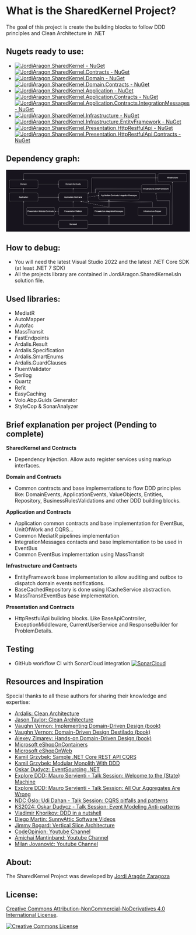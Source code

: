 What is the SharedKernel Project?
=====================
The goal of this project is create the building blocks to follow DDD principles and Clean Architecture in .NET 

## Nugets ready to use:

- [![JordiAragon.SharedKernel - NuGet](https://img.shields.io/nuget/v/JordiAragon.SharedKernel.svg?label=JordiAragon.SharedKernel%20-%20nuget)](https://www.nuget.org/packages/JordiAragon.SharedKernel)
[![JordiAragon.SharedKernel.Contracts - NuGet](https://img.shields.io/nuget/v/JordiAragon.SharedKernel.Contracts.svg?label=JordiAragon.SharedKernel.Contracts%20-%20nuget)](https://www.nuget.org/packages/JordiAragon.SharedKernel.Contracts)
- [![JordiAragon.SharedKernel.Domain - NuGet](https://img.shields.io/nuget/v/JordiAragon.SharedKernel.Domain.svg?label=JordiAragon.SharedKernel.Domain%20-%20nuget)](https://www.nuget.org/packages/JordiAragon.SharedKernel.Domain)
[![JordiAragon.SharedKernel.Domain.Contracts - NuGet](https://img.shields.io/nuget/v/JordiAragon.SharedKernel.Domain.Contracts.svg?label=JordiAragon.SharedKernel.Domain.Contracts%20-%20nuget)](https://www.nuget.org/packages/JordiAragon.SharedKernel.Domain.Contracts)
- [![JordiAragon.SharedKernel.Application - NuGet](https://img.shields.io/nuget/v/JordiAragon.SharedKernel.Application.svg?label=JordiAragon.SharedKernel.Application%20-%20nuget)](https://www.nuget.org/packages/JordiAragon.SharedKernel.Application)
[![JordiAragon.SharedKernel.Application.Contracts - NuGet](https://img.shields.io/nuget/v/JordiAragon.SharedKernel.Application.Contracts.svg?label=JordiAragon.SharedKernel.Application.Contracts%20-%20nuget)](https://www.nuget.org/packages/JordiAragon.SharedKernel.Application.Contracts)
[![JordiAragon.SharedKernel.Application.Contracts.IntegrationMessages - NuGet](https://img.shields.io/nuget/v/JordiAragon.SharedKernel.Application.Contracts.IntegrationMessages.svg?label=JordiAragon.SharedKernel.Application.Contracts.IntegrationMessages%20-%20nuget)](https://www.nuget.org/packages/JordiAragon.SharedKernel.Application.Contracts.IntegrationMessages)
- [![JordiAragon.SharedKernel.Infrastructure - NuGet](https://img.shields.io/nuget/v/JordiAragon.SharedKernel.Infrastructure.svg?label=JordiAragon.SharedKernel.Infrastructure%20-%20nuget)](https://www.nuget.org/packages/JordiAragon.SharedKernel.Infrastructure)
[![JordiAragon.SharedKernel.Infrastructure.EntityFramework - NuGet](https://img.shields.io/nuget/v/JordiAragon.SharedKernel.Infrastructure.EntityFramework.svg?label=JordiAragon.SharedKernel.Infrastructure.EntityFramework%20-%20nuget)](https://www.nuget.org/packages/JordiAragon.SharedKernel.Infrastructure.EntityFramework)
- [![JordiAragon.SharedKernel.Presentation.HttpRestfulApi - NuGet](https://img.shields.io/nuget/v/JordiAragon.SharedKernel.Presentation.HttpRestfulApi.svg?label=JordiAragon.SharedKernel.Presentation.HttpRestfulApi%20-%20nuget)](https://www.nuget.org/packages/JordiAragon.SharedKernel.Presentation.HttpRestfulApi)
[![JordiAragon.SharedKernel.Presentation.HttpRestfulApi.Contracts - NuGet](https://img.shields.io/nuget/v/JordiAragon.SharedKernel.Presentation.HttpRestfulApi.Contracts.svg?label=JordiAragon.SharedKernel.Presentation.HttpRestfulApi.Contracts%20-%20nuget)](https://www.nuget.org/packages/JordiAragon.SharedKernel.Presentation.HttpRestfulApi.Contracts)

## Dependency graph:

![JordiAragon.SharedKernel - Dependency graph](./docs/ArchitectureDiagram.jpg)

## How to debug:
- You will need the latest Visual Studio 2022 and the latest .NET Core SDK (at least .NET 7 SDK)
- All the projects library are contained in JordiAragon.SharedKernel.sln solution file.

## Used libraries:

- MediatR
- AutoMapper
- Autofac
- MassTransit
- FastEndpoints
- Ardalis.Result
- Ardalis.Specification
- Ardalis.SmartEnums
- Ardalis.GuardClauses
- FluentValidator
- Serilog
- Quartz
- Refit
- EasyCaching
- Volo.Abp.Guids Generator
- StyleCop & SonarAnalyzer

## Brief explanation per project (Pending to complete)

**SharedKernel and Contracts**
- Dependency Injection. Allow auto register services using markup interfaces.

**Domain and Contracts**
- Common contracts and base implementations to flow DDD principles like: DomainEvents, ApplicationEvents, ValueObjects, Entities, Repository, BusinessRulesValidations and other DDD building blocks.

**Application and Contracts**
- Application common contracts and base implementation for EventBus, UnitOfWork and CQRS...
- Common MediatR pipelines implementation 
- IntegrationMessages contacts and base implementation to be used in EventBus
- Common EventBus implementation using MassTransit

**Infrastructure and Contracts**
- EntityFramework base implementation to allow auditing and outbox to dispatch domain events notifications. 
- BaseCachedRepository is done using ICacheService abstraction.
- MassTransitEventBus base implementation.

**Presentation and Contracts**
- HttpRestfulApi building blocks. Like BaseApiController, ExceptionMiddleware, CurrentUserService and ResponseBuilder for ProblemDetails.

## Testing

- GitHub workflow CI with SonarCloud integration
[![SonarCloud](https://sonarcloud.io/images/project_badges/sonarcloud-white.svg)](https://sonarcloud.io/summary/new_code?id=jordiaragonzaragoza_JordiAragon.SharedKernel)

## Resources and Inspiration

Special thanks to all these authors for sharing their knowledge and expertise:

- <a href="https://github.com/ardalis/CleanArchitecture" target="_blank">Ardalis: Clean Architecture</a>
- <a href="https://github.com/jasontaylordev/CleanArchitecture" target="_blank">Jason Taylor: Clean Architecture</a>
- <a href="https://www.oreilly.com/library/view/implementing-domain-driven-design/9780133039900/" target="_blank">Vaughn Vernon: Implementing Domain-Driven Design (book)</a>
- <a href="https://kalele.io/books/ddd-destilado/" target="_blank">Vaughn Vernon: Domain-Driven Design Destilado (book)</a>
- <a href="https://www.amazon.com/Hands-Domain-Driven-Design-NET-ebook/dp/B07C5WSR9B" target="_blank">Alexey Zimarev: Hands-on Domain-Driven Design (book)</a>
- <a href="https://github.com/dotnet-architecture/eShopOnContainers" target="_blank">Microsoft eShopOnContainers</a>
- <a href="https://github.com/dotnet-architecture/eShopOnWeb" target="_blank">Microsoft eShopOnWeb</a>
- <a href="https://github.com/kgrzybek/sample-dotnet-core-cqrs-api" target="_blank">Kamil Grzybek: Sample .NET Core REST API CQRS</a>
- <a href="https://github.com/kgrzybek/modular-monolith-with-ddd" target="_blank">Kamil Grzybek: Modular Monolith With DDD</a>
- <a href="https://github.com/oskardudycz/EventSourcing.NetCore" target="_blank">Oskar Dudycz: EventSourcing .NET</a>
- <a href="https://www.youtube.com/watch?v=26xrX113KZc" target="_blank">Explore DDD: Mauro Servienti - Talk Session: Welcome to the (State) Machine</a>
- <a href="https://www.youtube.com/watch?v=KkzvQSuYd5I" target="_blank">Explore DDD: Mauro Servienti - Talk Session: All Our Aggregates Are Wrong</a>
- <a href="https://www.youtube.com/watch?v=Lw04HRF8ies" target="_blank">NDC Oslo: Udi Dahan - Talk Session: CQRS pitfalls and patterns</a>
- <a href="https://www.confluent.io/events/kafka-summit-london-2024/event-modeling-anti-patterns/" target="_blank">KS2024: Oskar Dudycz - Talk Session: Event Modeling Anti-patterns</a>
- <a href="https://www.youtube.com/watch?v=kPV1SkdSnhE" target="_blank">Vladimir Khorikov: DDD in a nutshell</a>
- <a href="https://odysee.com/@sunnyAtticSoftware:a?view=content" target="_blank">Diego Martin: SunnyAttic Software Videos</a>
- <a href="https://www.youtube.com/watch?v=SUiWfhAhgQw" target="_blank">Jimmy Bogard: Vertical Slice Architecture</a>
- <a href="https://www.youtube.com/@CodeOpinion" target="_blank">CodeOpinion: Youtube Channel</a>
- <a href="https://www.youtube.com/@amantinband" target="_blank">Amichai Mantinband: Youtube Channel</a>
- <a href="https://www.youtube.com/@MilanJovanovicTech" target="_blank">Milan Jovanović: Youtube Channel</a>

## About:

The SharedKernel Project was developed by <a href="https://www.linkedin.com/in/jordiaragonzaragoza/" target="_blank">Jordi Aragón Zaragoza</a>

## License:

[Creative Commons Attribution-NonCommercial-NoDerivatives 4.0 International License](http://creativecommons.org/licenses/by-nc-nd/4.0/).

[![Creative Commons License](https://i.creativecommons.org/l/by-nc-nd/4.0/88x31.png)](http://creativecommons.org/licenses/by-nc-nd/4.0/)